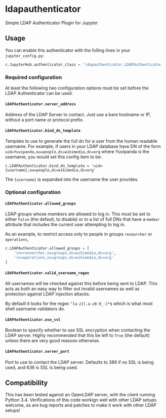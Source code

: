 # ldapauthenticator
Simple LDAP Authenticator Plugin for Jupyter

## Usage ##

You can enable this authenticator with the folling lines in your
`jupyter_config.py`:

```python
c.JupyterHub.authenticator_class = 'ldapauthenticator.LDAPAuthenticator'
```

### Required configuration ###

At least the following two configuration options must be set before
the LDAP Authenticator can be used:

#### `LDAPAuthenticator.server_address` ####

Address of the LDAP Server to contact. Just use a bare hostname or IP,
without a port name or protocol prefix.

#### `LDAPAuthenticator.bind_dn_template` ####

Template to use to generate the full dn for a user from the human readable
username. For example, if users in your LDAP database have DN of the form
`uid=Yuvipanda,ou=people,dc=wikimedia,dc=org` where Yuvipanda is the username,
you would set this config item to be:

```
c.LDAPAuthenticator.bind_dn_template = 'uid={username},ou=people,dc=wikimedia,dc=org'
```

The `{username}` is expanded into the username the user provides.

### Optional configuration ###

#### `LDAPAuthenticator.allowed_groups` ####

LDAP groups whose members are allowed to log in. This must be
set to either `False` (the default, to disable) or to a list of
full DNs that have a `member` attribute that includes the current
user attempting to log in.

As an example, to restrict access only to people in groups
`researcher` or `operations`,

```python
c.LDAPAuthenticator.allowed_groups = [
    'cn=researcher,ou=groups,dc=wikimedia,dc=org',
    'cn=operations,ou=groups,dc=wikimedia,dc=org'
]
```

#### `LDAPAuthenticator.valid_username_regex` ####

All usernames will be checked against this before being sent
to LDAP. This acts as both an easy way to filter out invalid
usernames as well as protection against LDAP injection attacks.

By default it looks for the regex `^[a-z][.a-z0-9_-]*$` which
is what most shell username validators do.

#### `LDAPAuthenticator.use_ssl` ####

Boolean to specify whether to use SSL encryption when contacting
the LDAP server. Highly recommended that this be left to `True`
(the default) unless there are very good reasons otherwise.

#### `LDAPAuthenticator.server_port` ####

Port to use to contact the LDAP server. Defaults to 389 if no SSL
is being used, and 636 is SSL is being used.

## Compatibility ##

This has been tested against an OpenLDAP server, with the client
running Python 3.4. Verifications of this code workign well with
other LDAP setups welcome, as are bug reports and patches to make
it work with other LDAP setups!

